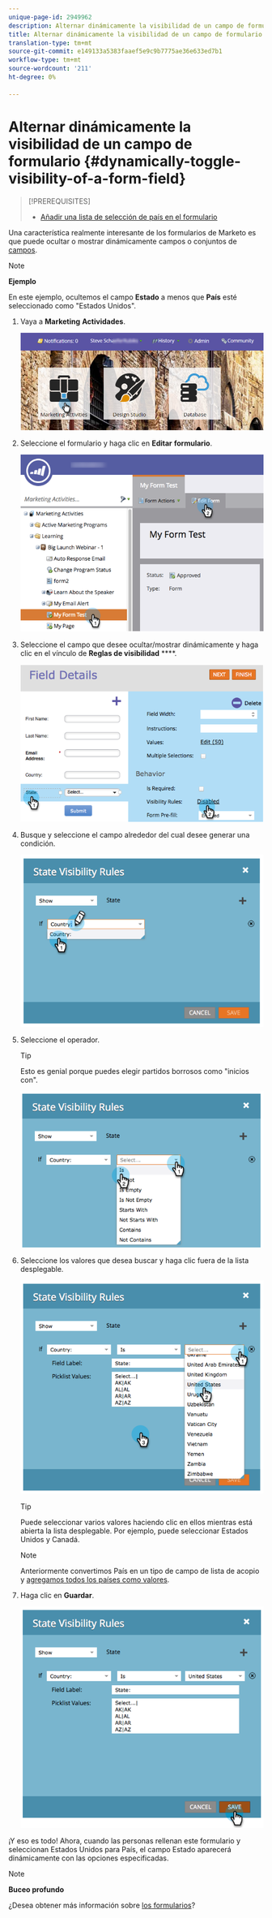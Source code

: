 ```yaml
---
unique-page-id: 2949962
description: Alternar dinámicamente la visibilidad de un campo de formulario - Documentos de marketing - Documentación del producto
title: Alternar dinámicamente la visibilidad de un campo de formulario
translation-type: tm+mt
source-git-commit: e149133a5383faaef5e9c9b7775ae36e633ed7b1
workflow-type: tm+mt
source-wordcount: '211'
ht-degree: 0%

---
```



# Alternar dinámicamente la visibilidad de un campo de formulario {#dynamically-toggle-visibility-of-a-form-field}

>[!PREREQUISITES]
>
>* [Añadir una lista de selección de país en el formulario](../../../../product-docs/demand-generation/forms/form-actions/add-a-country-picklist-to-your-form.md)

>



Una característica realmente interesante de los formularios de Marketo es que puede ocultar o mostrar dinámicamente campos o conjuntos de [campos](add-a-fieldset-to-a-form.md).

>[!NOTE]
>
>**Ejemplo**
>
>En este ejemplo, ocultemos el campo **Estado** a menos que **País** esté seleccionado como &quot;Estados Unidos&quot;.

1. Vaya a **Marketing** **Actividades**.

   ![](assets/login-marketing-activities-8.png)

1. Seleccione el formulario y haga clic en **Editar** **formulario**.

   ![](assets/editform-1.png)

1. Seleccione el campo que desee ocultar/mostrar dinámicamente y haga clic en el vínculo de **Reglas de visibilidad** ****.

   ![](assets/image2014-9-15-15-3a16-3a0.png)

1. Busque y seleccione el campo alrededor del cual desee generar una condición.

   ![](assets/image2014-9-15-15-3a16-3a12.png)

1. Seleccione el operador.

   >[!TIP]
   >
   >Esto es genial porque puedes elegir partidos borrosos como &quot;inicios con&quot;.

   ![](assets/image2014-9-15-15-3a16-3a50.png)

1. Seleccione los valores que desea buscar y haga clic fuera de la lista desplegable.

   ![](assets/image2014-9-15-15-3a17-3a4.png)

   >[!TIP]
   >
   >Puede seleccionar varios valores haciendo clic en ellos mientras está abierta la lista desplegable. Por ejemplo, puede seleccionar Estados Unidos y Canadá.

   >[!NOTE]
   >
   >Anteriormente convertimos País en un tipo de campo de lista de acopio y [agregamos todos los países como valores](../../../../product-docs/demand-generation/forms/form-actions/add-a-country-picklist-to-your-form.md).

1. Haga clic en **Guardar**.

   ![](assets/image2014-9-15-15-3a18-3a15.png)

¡Y eso es todo! Ahora, cuando las personas rellenan este formulario y seleccionan Estados Unidos para País, el campo Estado aparecerá dinámicamente con las opciones especificadas.

>[!NOTE]
>
>**Buceo profundo**
>
>¿Desea obtener más información sobre [los formularios](http://docs.marketo.com/display/docs/forms)?

